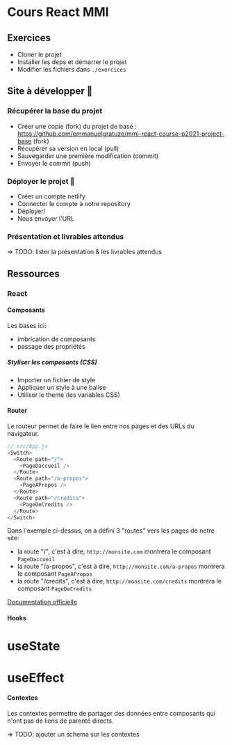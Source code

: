 # Cours React MMI

## Exercices
- Cloner le projet
- Installer les deps et démarrer le projet
- Modifier les fichiers dans `./exercices`

## Site à développer 🎉

### Récupérer la base du projet 
- Créer une copie (fork) du projet de base : https://github.com/emmanuelgratuze/mmi-react-course-p2021-project-base (fork)
- Récupérer sa version en local (pull)
- Sauvegarder une première modification (commit)
- Envoyer le commit (push)

### Déployer le projet 🚀
- Créer un compte netlify
- Connecter le compte à notre repository
- Déployer!
- Nous envoyer l'URL

### Présentation et livrables attendus
=> TODO: lister la présentation & les livrables attendus

## Ressources

### React

#### Composants
Les bases ici:
- imbrication de composants
- passage des propriétés

##### Styliser les composants (CSS)
- Importer un fichier de style
- Appliquer un style à une balise
- Utiliser le theme (les variables CSS)

#### Router
Le routeur permet de faire le lien entre nos pages et des URLs du navigateur.

```js
// src/App.js
<Switch>
  <Route path="/">
    <PageDaccueil />
  </Route>
  <Route path="/a-propos">
    <PageAPropos />
  </Route>
  <Route path="/credits">
    <PageDeCredits />
  </Route>
</Switch>
```

Dans l'exemple ci-dessus, on a défini 3 "routes" vers les pages de notre site:
- la route "/", c'est à dire, `http://monsite.com` montrera le composant `PageDaccueil`
- la route "/a-propos", c'est à dire, `http://monsite.com/a-propos` montrera le composant `PageAPropos`
- la route "/credits", c'est à dire, `http://monsite.com/credits` montrera le composant `PageDeCredits`

[Documentation officielle](https://reactrouter.com/web/guides/quick-start)

#### Hooks
# useState
# useEffect

#### Contextes
Les contextes permettre de partager des données entre composants qui n'ont pas de liens de parenté directs.

=> TODO: ajouter un schema sur les contextes 